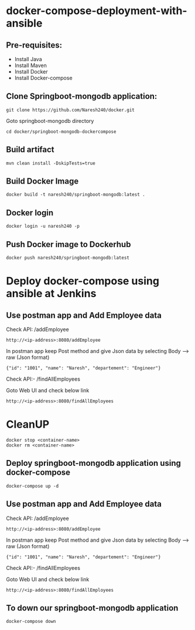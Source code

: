 # docker-compose-deployment-with-ansible

Pre-requisites:
---------
  - Install Java
  - Install Maven
  - Install Docker
  - Install Docker-compose
 
Clone Springboot-mongodb application:
--------
  
    git clone https://github.com/Naresh240/docker.git

Goto springboot-mongodb directory
    
    cd docker/springboot-mongodb-dockercompose
Build artifact
-------
    mvn clean install -DskipTests=true
 
Build Docker Image
-----
    docker build -t naresh240/springboot-mongodb:latest .
Docker login
-----
    docker login -u naresh240 -p
Push Docker image to Dockerhub
--------
    docker push naresh240/springboot-mongodb:latest
# Deploy docker-compose using ansible at Jenkins
  
Use postman app and Add Employee data
----------
Check API: /addEmployee

    http://<ip-address>:8080/addEmployee
  
In postman app keep Post method and give Json data by selecting Body --> raw (Json format)

    {"id": "1001", "name": "Naresh", "departement": "Engineer"}
    
Check API:- /findAllEmployees

Goto Web UI and check below link

    http://<ip-address>:8080/findAllEmployees
# CleanUP
    docker stop <container-name>
    docker rm <container-name>
    
Deploy springboot-mongodb application using docker-compose
------------
    docker-compose up -d
Use postman app and Add Employee data
----------
Check API: /addEmployee

    http://<ip-address>:8080/addEmployee
  
In postman app keep Post method and give Json data by selecting Body --> raw (Json format)

    {"id": "1001", "name": "Naresh", "departement": "Engineer"}
    
Check API:- /findAllEmployees

Goto Web UI and check below link

    http://<ip-address>:8080/findAllEmployees
    
To down our springboot-mongodb application
-----------
    docker-compose down
